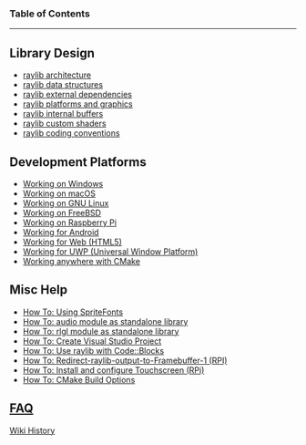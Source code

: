 ### Table of Contents
***
## Library Design
* [raylib architecture](raylib-architecture)
* [raylib data structures](raylib-data-structures)
* [raylib external dependencies](raylib-dependencies)
* [raylib platforms and graphics](raylib-platforms-and-graphics)
* [raylib internal buffers](raylib-internal-buffers-(2D-vs-3D))
* [raylib custom shaders](raylib-generic-uber-shader-and-custom-shaders)
* [raylib coding conventions](raylib-coding-conventions)

## Development Platforms
* [Working on Windows](Working-on-Windows)
* [Working on macOS](Working-on-macOS)
* [Working on GNU Linux](Working-on-GNU-Linux)
* [Working on FreeBSD](Working-on-FreeBSD)
* [Working on Raspberry Pi](Working-on-Raspberry-Pi)
* [Working for Android](Working-for-Android)
* [Working for Web (HTML5)](Working-for-Web-(HTML5))
* [Working for UWP (Universal Window Platform)](Working-for-UWP)
* [Working anywhere with CMake](Working-with-CMake)

## Misc Help
* [How To: Using SpriteFonts](Using-BMFonts)
* [How To: audio module as standalone library](Use-audio-module-as-standalone-library)
* [How To: rlgl module as standalone library](Use-rlgl-module-as-standalone-library)
* [How To: Create Visual Studio Project](Create-Visual-Studio-Project)
* [How To: Use raylib with Code::Blocks](Use-raylib-with-Code-Blocks)
* [How To: Redirect-raylib-output-to-Framebuffer-1 (RPI)](Redirect-raylib-output-to-Framebuffer-1)
* [How To: Install and configure Touchscreen (RPi)](Install-and-configure-Touchscreen-Drivers-(RPi))
* [How To: CMake Build Options](https://github.com/raysan5/raylib/wiki/CMake-Build-Options)

## [FAQ](FAQ)

[Wiki History](https://github.com/g3n/engine/wiki/_history)